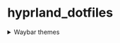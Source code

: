 # hyprland_dotfiles

 <details> 
  
  <summary> Waybar themes </summary>
       <details> 
       <summary> <p> Here's an image, just in case: </p> </summary>    
       ![image](https://github.com/end-4/dots-hyprland/assets/97237370/4c3d27b4-9ac5-4e55-9cae-c5c1f497890f)
     </details>

</details>
 
 

